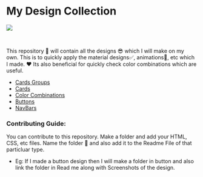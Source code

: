 # My Design Collection
![](https://res.cloudinary.com/dnv3ztqf1/image/upload/v1601445971/Design%20Collection%20repo/Banner_for_Design_repo_u9dojk.png)

<br>

This repository 🧾 will contain all the designs 😎 which I will make on my own. This is to quickly apply the material designs✅, animations🎇, etc which I made. ❤ Its also beneficial for quickly check color combinations which are useful.


* [Cards Groups](https://github.com/AakashCode12/My-Design-Collection/blob/master/Cards%20Group/cardsGroupReadme.md)
* [Cards](https://github.com/AakashCode12/My-Design-Collection/blob/master/Cards/cardsReadme.md)
* [Color Combinations](https://github.com/AakashCode12/My-Design-Collection/blob/master/Color%20Combinations/colorCombinationsReadme.md)
* [Buttons](https://github.com/AakashCode12/My-Design-Collection/blob/master/buttons/allbuttonshtmlpreviewcombined.html)
* [NavBars](https://github.com/AakashCode12/My-Design-Collection/blob/master/navbars/navbarReadme.md)


### Contributing Guide:

You can contribute to this repository. Make a folder and add your HTML, CSS, etc files. Name the folder 📂 and also add it to the Readme File of that particluar type. 
* Eg: If I made a button design then I will make a folder in button and also link the folder in Read me along with Screenshots of the design.
